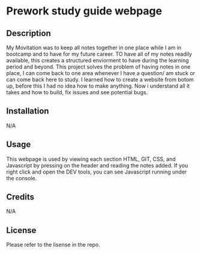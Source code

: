 # Prework study guide webpage

## Description

My Movitation was to keep all notes together in one place while I am in bootcamp  and to have for my future career. TO have all of my notes readily available, this creates a structured enviorment to have during the learning period and beyond. This project solves the problem of having notes in one place, I can come back to one area whenever I have a question/ am stuck or can come back here to study. I learned how to create a website from botom up, before this I had no idea how to make anything. Now i understand all it takes and how to build, fix issues and see potential bugs. 


## Installation

N/A
## Usage

This webpage is used by viewing each section HTML, GIT, CSS, and Javascript by pressing on the header and reading the notes added. If you right click and open the DEV tools, you can see Javascript running under the console.

## Credits

N/A

## License

Please refer to the lisense in the repo.
